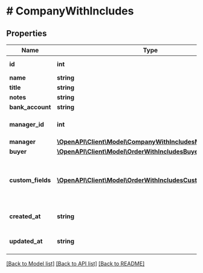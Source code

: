 # # CompanyWithIncludes

## Properties

Name | Type | Description | Notes
------------ | ------------- | ------------- | -------------
**id** | **int** | Ідентифікатор компанії | [optional]
**name** | **string** |  |
**title** | **string** |  | [optional]
**notes** | **string** |  | [optional]
**bank_account** | **string** |  | [optional]
**manager_id** | **int** | Ідентифікатор відповідального менеджера | [optional]
**manager** | [**\OpenAPI\Client\Model\CompanyWithIncludesManager**](CompanyWithIncludesManager.md) |  | [optional]
**buyer** | [**\OpenAPI\Client\Model\OrderWithIncludesBuyer**](OrderWithIncludesBuyer.md) |  | [optional]
**custom_fields** | [**\OpenAPI\Client\Model\OrderWithIncludesCustomFieldsInner[]**](OrderWithIncludesCustomFieldsInner.md) | Користувацькі поля в компангії. Повертаються тільки заповнені, якщо вказати &#x60;include&#x3D;custom_fields&#x60; | [optional]
**created_at** | **string** | Дата створення компанії в UTC форматі | [optional]
**updated_at** | **string** | Дата останньої зміни компанії в UTC форматі | [optional]

[[Back to Model list]](../../README.md#models) [[Back to API list]](../../README.md#endpoints) [[Back to README]](../../README.md)

